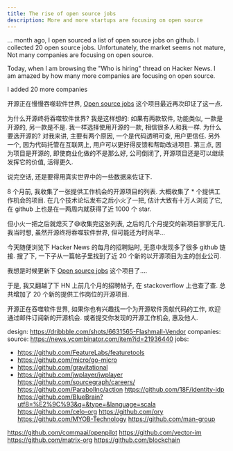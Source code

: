 ```yaml
---
title: The rise of open source jobs
description: More and more startups are focusing on open source
---
```


... month ago, I open sourced a list of open source jobs on github. I collected 20 open source jobs. Unfortunately, the market seems not mature, Not many companies are focusing on open source.

Today, when I am browsing the "Who is hiring" thread on Hacker News. I am amazed by how many more companies are focusing on open source.

I added 20 more companies

开源正在慢慢吞噬软件世界, [Open source jobs]() 这个项目最近再次印证了这一点.

为什么开源终将吞噬软件世界? 我是这样想的: 如果有两款软件, 功能类似, 一款是开源的, 另一款是不是. 我一样选择使用开源的一款, 相信很多人和我一样. 为什么要选开源的? 对我来讲, 主要有两个原因, 一个是代码透明可查, 用户更信任. 另外一个, 因为代码托管在互联网上, 用户可以更好得反馈和帮助改进项目. 第三点, 因为项目是开源的, 即使商业化做的不是那么好, 公司倒闭了, 开源项目还是可以继续发挥它的价值, 活得更久.

说完空话, 还是要得用真实世界中的一些数据来佐证下.

8 个月前, 我收集了一张提供工作机会的开源项目的列表. 大概收集了 * 个提供工作机会的项目. 在几个技术论坛发布之后小火了一把, 估计大致有十万人浏览了它, 在 github 上也是在一两周内就获得了近 1000 个 star.

但小火一把之后就熄灭了😅收集完这张列表, 之后的几个月提交的新项目寥寥无几. 我当时想, 虽然开源终将吞噬软件世界, 但可能还为时尚早...

今天随便浏览下 Hacker News 的每月的招聘贴时, 无意中发现多了很多 github 链接. 搜了下, 一下子从一篇帖子里找到了近 20 个新的以开源项目为主的创业公司.

我想是时候更新下 [Open source jobs]() 这个项目了....

于是, 我又翻越了下 HN 上前几个月的招聘帖子, 在 stackoverflow 上也查了查. 总共增加了 20 个新的提供工作岗位的开源项目.

开源正在吞噬软件世界, 如果你也有兴趣找一个为开源软件贡献代码的工作, 欢迎通过邮件订阅新的开源机会. 或者提交你发现的开源工作机会, 惠及他人.

design: https://dribbble.com/shots/6631565-Flashmall-Vendor
companies: 
source: https://news.ycombinator.com/item?id=21936440
jobs:
- https://github.com/FeatureLabs/featuretools
- https://github.com/micro/go-micro
- https://github.com/gravitational
- https://github.com/jwplayer/jwplayer
https://github.com/sourcegraph/careers/
https://github.com/ParabolInc/action
https://github.com/18F/identity-idp
https://github.com/BlueBrain?utf8=%E2%9C%93&q=&type=&language=scala
https://github.com/celo-org
https://github.com/ory
https://github.com/MYOB-Technology
https://github.com/man-group

https://github.com/commaai/openpilot
https://github.com/vector-im
https://github.com/matrix-org
https://github.com/blockchain